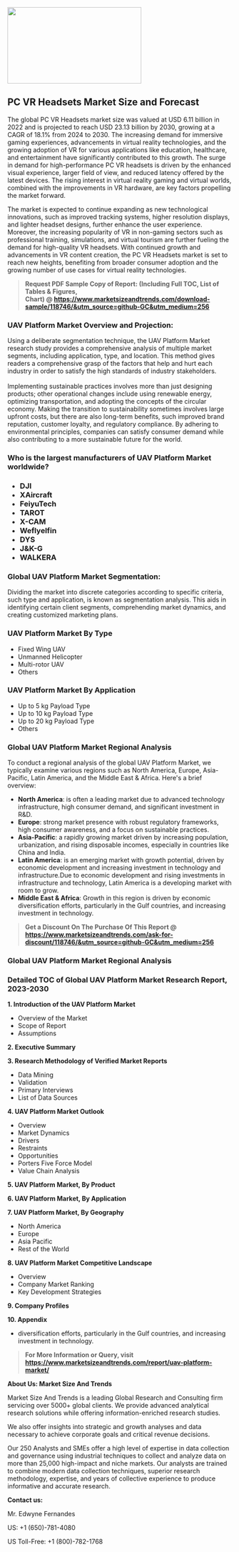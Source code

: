 <p><img class="alignnone size-medium wp-image-20088" src="https://ffe5etoiles.com/wp-content/uploads/2024/12/MST1-300x171.png" alt="" width="300" height="171" /></p><h2>PC VR Headsets Market Size and Forecast</h2><p>The global PC VR Headsets market size was valued at USD 6.11 billion in 2022 and is projected to reach USD 23.13 billion by 2030, growing at a CAGR of 18.1% from 2024 to 2030. The increasing demand for immersive gaming experiences, advancements in virtual reality technologies, and the growing adoption of VR for various applications like education, healthcare, and entertainment have significantly contributed to this growth. The surge in demand for high-performance PC VR headsets is driven by the enhanced visual experience, larger field of view, and reduced latency offered by the latest devices. The rising interest in virtual reality gaming and virtual worlds, combined with the improvements in VR hardware, are key factors propelling the market forward.</p><p>The market is expected to continue expanding as new technological innovations, such as improved tracking systems, higher resolution displays, and lighter headset designs, further enhance the user experience. Moreover, the increasing popularity of VR in non-gaming sectors such as professional training, simulations, and virtual tourism are further fueling the demand for high-quality VR headsets. With continued growth and advancements in VR content creation, the PC VR Headsets market is set to reach new heights, benefiting from broader consumer adoption and the growing number of use cases for virtual reality technologies.</p></p><blockquote id="" class=""><strong>Request PDF Sample Copy of Report: (Including Full TOC, List of Tables &amp; Figures, Chart)&nbsp;@&nbsp;<strong><a href="https://www.marketsizeandtrends.com/download-sample/118746/&utm_source=github-GC&utm_medium=256" target="_blank">https://www.marketsizeandtrends.com/download-sample/118746/&utm_source=github-GC&utm_medium=256</a></strong></strong></blockquote><h3 id="" class="">UAV Platform Market&nbsp;Overview and Projection:</h3><p id="" class="">Using a deliberate segmentation technique, the UAV Platform Market research study provides a comprehensive analysis of multiple market segments, including application, type, and location. This method gives readers a comprehensive grasp of the factors that help and hurt each industry in order to satisfy the high standards of industry stakeholders. <br /> <br />Implementing sustainable practices involves more than just designing products; other operational changes include using renewable energy, optimizing transportation, and adopting the concepts of the circular economy. Making the transition to sustainability sometimes involves large upfront costs, but there are also long-term benefits, such improved brand reputation, customer loyalty, and regulatory compliance. By adhering to environmental principles, companies can satisfy consumer demand while also contributing to a more sustainable future for the world.</p><h3 id="" class="">Who is the largest manufacturers of&nbsp;UAV Platform Market worldwide?</h3><h3 class=""><p><ul><li>DJI </li><li> XAircraft </li><li> FeiyuTech </li><li> TAROT </li><li> X-CAM </li><li> Weflyelfin </li><li> DYS </li><li> J&K-G </li><li> WALKERA</li></ul></p></h3><h3 id="" class="">Global&nbsp;UAV Platform Market Segmentation:</h3><p id="" class="">Dividing the market into discrete categories according to specific criteria, such type and application, is known as segmentation analysis. This aids in identifying certain client segments, comprehending market dynamics, and creating customized marketing plans.</p><h3 id="" class="">UAV Platform Market&nbsp;By Type</h3><p><p><ul><li>Fixed Wing UAV</li><li> Unmanned Helicopter</li><li> Multi-rotor UAV</li><li> Others</p></li></ul></p></p><h3 id="" class="">UAV Platform Market&nbsp;By Application</h3><p class=""><p><ul><li>Up to 5 kg Payload Type</li><li> Up to 10 kg Payload Type</li><li> Up to 20 kg Payload Type</li><li> Others</li></ul></p></p><h3 id="" class="">Global UAV Platform Market Regional Analysis</h3><p id="" class="">To conduct a regional analysis of the global UAV Platform Market, we typically examine various regions such as North America, Europe, Asia-Pacific, Latin America, and the Middle East &amp; Africa. Here's a brief overview:</p><ul><li><strong>North America</strong>: is often a leading market due to advanced technology infrastructure, high consumer demand, and significant investment in R&amp;D.</li><li><strong>Europe</strong>: strong market presence with robust regulatory frameworks, high consumer awareness, and a focus on sustainable practices.</li><li><strong>Asia-Pacific</strong>: a rapidly growing market driven by increasing population, urbanization, and rising disposable incomes, especially in countries like China and India.</li><li><strong>Latin America</strong>: is an emerging market with growth potential, driven by economic development and increasing investment in technology and infrastructure.Due to economic development and rising investments in infrastructure and technology, Latin America is a developing market with room to grow.</li><li><strong>Middle East &amp; Africa</strong>: Growth in this region is driven by economic diversification efforts, particularly in the Gulf countries, and increasing investment in technology.</li></ul><blockquote id="" class=""><strong>Get a Discount On The Purchase Of This Report @ <strong><a href="https://www.marketsizeandtrends.com/ask-for-discount/118746/&utm_source=github-GC&utm_medium=256" target="_blank">https://www.marketsizeandtrends.com/ask-for-discount/118746/&utm_source=github-GC&utm_medium=256</a></strong></strong></blockquote><h3 id="" class="">Global UAV Platform Market Regional Analysis</h3><h3 id="" class="">Detailed TOC of Global UAV Platform Market Research Report, 2023-2030</h3><p id="" class=""><strong>1. Introduction of the UAV Platform Market</strong></p><ul><li>Overview of the Market</li><li>Scope of Report</li><li>Assumptions</li></ul><p id="" class=""><strong>2. Executive Summary</strong></p><p id="" class=""><strong>3. Research Methodology of Verified Market Reports</strong></p><ul><li>Data Mining</li><li>Validation</li><li>Primary Interviews</li><li>List of Data Sources</li></ul><p id="" class=""><strong>4. UAV Platform Market Outlook</strong></p><ul><li>Overview</li><li>Market Dynamics</li><li>Drivers</li><li>Restraints</li><li>Opportunities</li><li>Porters Five Force Model</li><li>Value Chain Analysis</li></ul><p id="" class=""><strong>5. UAV Platform Market, By Product</strong></p><p id="" class=""><strong>6. UAV Platform Market, By Application</strong></p><p id="" class=""><strong>7. UAV Platform Market, By Geography</strong></p><ul><li>North America</li><li>Europe</li><li>Asia Pacific</li><li>Rest of the World</li></ul><p id="" class=""><strong>8. UAV Platform Market Competitive Landscape</strong></p><ul><li>Overview</li><li>Company Market Ranking</li><li>Key Development Strategies</li></ul><p id="" class=""><strong>9. Company Profiles</strong></p><p id="" class=""><strong>10. Appendix</strong></p><ul><li>diversification efforts, particularly in the Gulf countries, and increasing investment in technology.</li></ul><blockquote id="" class=""><strong>For More Information or Query, visit <strong><strong><a href="https://www.marketsizeandtrends.com/report/uav-platform-market/" target="_blank">https://www.marketsizeandtrends.com/report/uav-platform-market/</a></strong></strong></strong></blockquote><p id="" class=""><strong>About Us: Market Size And Trends</strong></p><p id="" class="">Market Size And Trends is a leading Global Research and Consulting firm servicing over 5000+ global clients. We provide advanced analytical research solutions while offering information-enriched research studies.</p><p id="" class="">We also offer insights into strategic and growth analyses and data necessary to achieve corporate goals and critical revenue decisions.</p><p id="" class="">Our 250 Analysts and SMEs offer a high level of expertise in data collection and governance using industrial techniques to collect and analyze data on more than 25,000 high-impact and niche markets. Our analysts are trained to combine modern data collection techniques, superior research methodology, expertise, and years of collective experience to produce informative and accurate research.</p><p id="" class=""><strong>Contact us:</strong></p><p id="" class="">Mr. Edwyne Fernandes</p><p id="" class="">US: +1 (650)-781-4080</p><p id="" class="">US Toll-Free: +1 (800)-782-1768</p>
